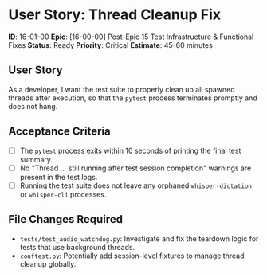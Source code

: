 # User Story: Thread Cleanup Fix
**ID**: 16-01-00
**Epic**: [16-00-00] Post-Epic 15 Test Infrastructure & Functional Fixes
**Status**: Ready
**Priority**: Critical
**Estimate**: 45-60 minutes

## User Story
As a developer, I want the test suite to properly clean up all spawned threads after execution, so that the `pytest` process terminates promptly and does not hang.

## Acceptance Criteria
- [ ] The `pytest` process exits within 10 seconds of printing the final test summary.
- [ ] No "Thread ... still running after test session completion" warnings are present in the test logs.
- [ ] Running the test suite does not leave any orphaned `whisper-dictation` or `whisper-cli` processes.

## File Changes Required
- `tests/test_audio_watchdog.py`: Investigate and fix the teardown logic for tests that use background threads.
- `conftest.py`: Potentially add session-level fixtures to manage thread cleanup globally.
